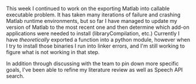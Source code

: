 This week I continued to work on the exporting Matlab into callable executable
problem.  It has taken many iterations of failure and crashing Matlab runtime
environments, but so far I have managed to update my version of Matlab to the
most recent one and then determine which add-on applications were needed to
install (libraryCompilation, etc.)  Currently I have *theoretically* exported
a function into a python module, however when I try to install those binaries
I run into linker errors, and I'm still working to figure what is not working
in that step.

In addition through discussing with the team to pin down more specific goals, 
I've been able to refine my literature review as well as Speech API search.